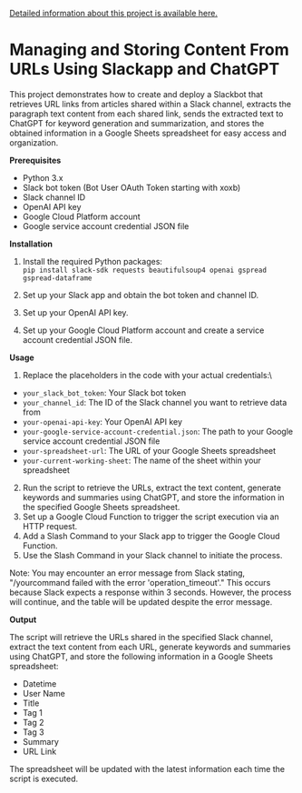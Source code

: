 [Detailed information about this project is available here.](https://medium.com/@qwaq0213/managing-and-storing-content-from-urls-using-slackapp-and-chatgpt-20735c806d69)

# Managing and Storing Content From URLs Using Slackapp and ChatGPT
This project demonstrates how to create and deploy a Slackbot that retrieves URL links from articles shared within a Slack channel, extracts the paragraph text content from each shared link, sends the extracted text to ChatGPT for keyword generation and summarization, and stores the obtained information in a Google Sheets spreadsheet for easy access and organization.

**Prerequisites**
* Python 3.x
* Slack bot token (Bot User OAuth Token starting with xoxb)
* Slack channel ID
* OpenAI API key
* Google Cloud Platform account
* Google service account credential JSON file

**Installation**

1. Install the required Python packages:\
`pip install slack-sdk requests beautifulsoup4 openai gspread gspread-dataframe`

2. Set up your Slack app and obtain the bot token and channel ID.
3. Set up your OpenAI API key.
4. Set up your Google Cloud Platform account and create a service account credential JSON file.

**Usage**

1. Replace the placeholders in the code with your actual credentials:\
* `your_slack_bot_token`: Your Slack bot token
* `your_channel_id`: The ID of the Slack channel you want to retrieve data from
* `your-openai-api-key`: Your OpenAI API key
* `your-google-service-account-credential.json`: The path to your Google service account credential JSON file
* `your-spreadsheet-url`: The URL of your Google Sheets spreadsheet
* `your-current-working-sheet`: The name of the sheet within your spreadsheet

2. Run the script to retrieve the URLs, extract the text content, generate keywords and summaries using ChatGPT, and store the information in the specified Google Sheets spreadsheet.
3. Set up a Google Cloud Function to trigger the script execution via an HTTP request.
4. Add a Slash Command to your Slack app to trigger the Google Cloud Function.
5. Use the Slash Command in your Slack channel to initiate the process.

Note: You may encounter an error message from Slack stating, "/yourcommand failed with the error 'operation_timeout'." This occurs because Slack expects a response within 3 seconds. However, the process will continue, and the table will be updated despite the error message.

**Output**

The script will retrieve the URLs shared in the specified Slack channel, extract the text content from each URL, generate keywords and summaries using ChatGPT, and store the following information in a Google Sheets spreadsheet:
* Datetime
* User Name
* Title
* Tag 1
* Tag 2
* Tag 3
* Summary
* URL Link

The spreadsheet will be updated with the latest information each time the script is executed.
